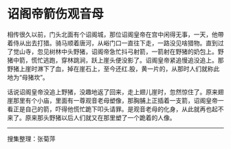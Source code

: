 # 诏阁帝箭伤观音母

相传很久以前，门头北面有个诏阁城，那位诏阁皇帝在宫中闲得无事，一天，他帶着侍从出去打猎。骑马顺着唐河，从峪门口一直往下走，一路没见啥猎物。直到过了觉山寺，忽见树林中头野猪，诏阁帝急忙抖弓射箭，一箭射在野猪的奶包上。野猪中箭，慌忙逃跑，穿林跳涧，跃上崖头便没影了。诏阁皇帝紧追慢追没追上。那野猪上崖时淋下了血，掉在崖石上，至今还红.股，黄一片的，从那时人们就称此地为“母猪坎”。

话说诏阁皇帝没追上野猪，没趣地返了回来，走上翅儿崖时，忽然惊住了。原来翅崖那里有个小庙，里面有一尊观音老母塑像，那胸脯上正插着一支箭，诏阁皇帝一看正是自己的箭，吓得他慌忙跪下叩头请罪。是观音老母的化身，从此就再也起不来了。原来那头野猪以后人们就又在那里塑了一个跪着的人像。

---

搜集整理：张菊萍